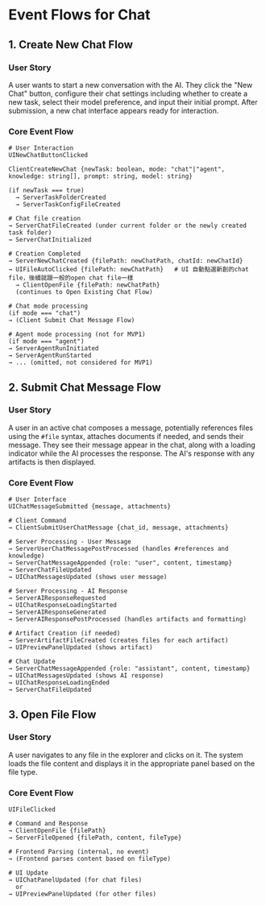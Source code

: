 # Event Flows for Chat

## 1. Create New Chat Flow

### User Story

A user wants to start a new conversation with the AI. They click the "New Chat" button, configure their chat settings including whether to create a new task, select their model preference, and input their initial prompt. After submission, a new chat interface appears ready for interaction.

### Core Event Flow

```
# User Interaction
UINewChatButtonClicked

ClientCreateNewChat {newTask: boolean, mode: "chat"|"agent", knowledge: string[], prompt: string, model: string}

(if newTask === true)
  → ServerTaskFolderCreated
  → ServerTaskConfigFileCreated

# Chat file creation
→ ServerChatFileCreated (under current folder or the newly created task folder)
→ ServerChatInitialized

# Creation Completed
→ ServerNewChatCreated {filePath: newChatPath, chatId: newChatId}
→ UIFileAutoClicked {filePath: newChatPath}   # UI 自動點選新創的chat file，後續就跟一般的open chat file一樣
  → ClientOpenFile {filePath: newChatPath}
  (continues to Open Existing Chat Flow)

# Chat mode processing
(if mode === "chat")
→ (Client Submit Chat Message Flow)

# Agent mode processing (not for MVP1)
(if mode === "agent")
→ ServerAgentRunInitiated
→ ServerAgentRunStarted
→ ... (omitted, not considered for MVP1)
```

## 2. Submit Chat Message Flow

### User Story

A user in an active chat composes a message, potentially references files using the `#file` syntax, attaches documents if needed, and sends their message. They see their message appear in the chat, along with a loading indicator while the AI processes the response. The AI's response with any artifacts is then displayed.

### Core Event Flow

```
# User Interface
UIChatMessageSubmitted {message, attachments}

# Client Command
→ ClientSubmitUserChatMessage {chat_id, message, attachments}

# Server Processing - User Message
→ ServerUserChatMessagePostProcessed (handles #references and knowledge)
→ ServerChatMessageAppended {role: "user", content, timestamp}
→ ServerChatFileUpdated
→ UIChatMessagesUpdated (shows user message)

# Server Processing - AI Response
→ ServerAIResponseRequested
→ UIChatResponseLoadingStarted
→ ServerAIResponseGenerated
→ ServerAIResponsePostProcessed (handles artifacts and formatting)

# Artifact Creation (if needed)
→ ServerArtifactFileCreated (creates files for each artifact)
→ UIPreviewPanelUpdated (shows artifact)

# Chat Update
→ ServerChatMessageAppended {role: "assistant", content, timestamp}
→ UIChatMessagesUpdated (shows AI response)
→ UIChatResponseLoadingEnded
→ ServerChatFileUpdated
```

## 3. Open File Flow

### User Story

A user navigates to any file in the explorer and clicks on it. The system loads the file content and displays it in the appropriate panel based on the file type.

### Core Event Flow

```
UIFileClicked

# Command and Response
→ ClientOpenFile {filePath}
→ ServerFileOpened {filePath, content, fileType}

# Frontend Parsing (internal, no event)
→ (Frontend parses content based on fileType)

# UI Update
→ UIChatPanelUpdated (for chat files)
  or
→ UIPreviewPanelUpdated (for other files)
```
